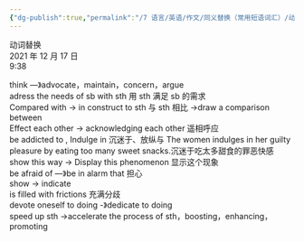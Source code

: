 ```yaml
---
{"dg-publish":true,"permalink":"/7 语言/英语/作文/同义替换（常用短语词汇）/动词替换/","title":"动词替换"}
---
```



动词替换  
2021 年 12 月 17 日  
9:38

think —》advocate，maintain，concern，argue  
adress the needs of sb with sth 用 sth 满足 sb 的需求  
Compared with -\> in construct to sth 与 sth 相比 -\>draw a comparison between  
Effect each other -\> acknowledging each other 遥相呼应  
be addicted to , Indulge in 沉迷于、放纵与 The women indulges in her guilty pleasure by eating too many sweet snacks.沉迷于吃太多甜食的罪恶快感  
show this way -\> Display this phenomenon 显示这个现象  
be afraid of —》be in alarm that 担心  
show -\> indicate  
is filled with frictions 充满分歧  
devote oneself to doing -》dedicate to doing  
speed up sth -\>accelerate the process of sth，boosting，enhancing，promoting
